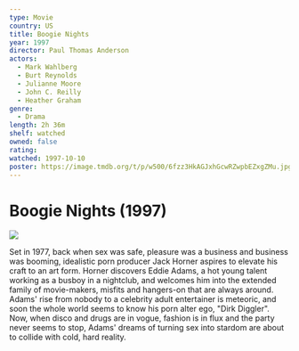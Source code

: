 ```yaml
---
type: Movie
country: US
title: Boogie Nights
year: 1997
director: Paul Thomas Anderson
actors:
  - Mark Wahlberg
  - Burt Reynolds
  - Julianne Moore
  - John C. Reilly
  - Heather Graham
genre:
  - Drama
length: 2h 36m
shelf: watched
owned: false
rating:
watched: 1997-10-10
poster: https://image.tmdb.org/t/p/w500/6fzz3HkAGJxhGcwRZwpbEZxgZMu.jpg
---
```


# Boogie Nights (1997)

![](https://image.tmdb.org/t/p/w500/6fzz3HkAGJxhGcwRZwpbEZxgZMu.jpg)

Set in 1977, back when sex was safe, pleasure was a business and business was booming, idealistic porn producer Jack Horner aspires to elevate his craft to an art form. Horner discovers Eddie Adams, a hot young talent working as a busboy in a nightclub, and welcomes him into the extended family of movie-makers, misfits and hangers-on that are always around. Adams' rise from nobody to a celebrity adult entertainer is meteoric, and soon the whole world seems to know his porn alter ego, "Dirk Diggler". Now, when disco and drugs are in vogue, fashion is in flux and the party never seems to stop, Adams' dreams of turning sex into stardom are about to collide with cold, hard reality.